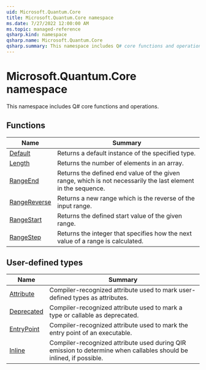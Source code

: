 ```yaml
---
uid: Microsoft.Quantum.Core
title: Microsoft.Quantum.Core namespace
ms.date: 7/27/2022 12:00:00 AM
ms.topic: managed-reference
qsharp.kind: namespace
qsharp.name: Microsoft.Quantum.Core
qsharp.summary: This namespace includes Q# core functions and operations.
---
```


# Microsoft.Quantum.Core namespace

This namespace includes Q# core functions and operations.


<!-- summaries -->


## Functions

| Name | Summary |
|------|---------|
|[Default](xref:Microsoft.Quantum.Core.Default) |Returns a default instance of the specified type. |
|[Length](xref:Microsoft.Quantum.Core.Length) |Returns the number of elements in an array. |
|[RangeEnd](xref:Microsoft.Quantum.Core.RangeEnd) |Returns the defined end value of the given range, which is not necessarily the last element in the sequence. |
|[RangeReverse](xref:Microsoft.Quantum.Core.RangeReverse) |Returns a new range which is the reverse of the input range. |
|[RangeStart](xref:Microsoft.Quantum.Core.RangeStart) |Returns the defined start value of the given range. |
|[RangeStep](xref:Microsoft.Quantum.Core.RangeStep) |Returns the integer that specifies how the next value of a range is calculated. |

## User-defined types

| Name | Summary |
|------|---------|
|[Attribute](xref:Microsoft.Quantum.Core.Attribute) |Compiler-recognized attribute used to mark user-defined types as attributes. |
|[Deprecated](xref:Microsoft.Quantum.Core.Deprecated) |Compiler-recognized attribute used to mark a type or callable as deprecated. |
|[EntryPoint](xref:Microsoft.Quantum.Core.EntryPoint) |Compiler-recognized attribute used to mark the entry point of an executable. |
|[Inline](xref:Microsoft.Quantum.Core.Inline) |Compiler-recognized attribute used during QIR emission to determine when callables should be inlined, if possible. |
<!-- /summaries -->
